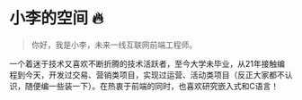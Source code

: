 # 小李的空间 🔥

>你好，我是小李，未来一线互联网前端工程师。

一个着迷于技术又喜欢不断折腾的技术活跃者，至今大学未毕业，从21年接触编程到今天，开发过交易、营销类项目，实现过运营、活动类项目（反正大家都不认识，随便编一些装一下）。在热衷于前端的同时，也喜欢研究嵌入式和C语言！
